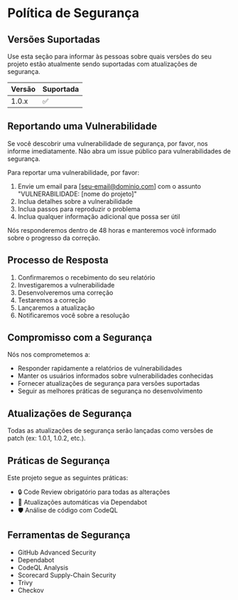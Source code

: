 # Política de Segurança

## Versões Suportadas

Use esta seção para informar às pessoas sobre quais versões do seu projeto estão atualmente sendo suportadas com atualizações de segurança.

| Versão | Suportada          |
| ------- | ------------------ |
| 1.0.x   | :white_check_mark: |

## Reportando uma Vulnerabilidade

Se você descobrir uma vulnerabilidade de segurança, por favor, nos informe imediatamente. Não abra um issue público para vulnerabilidades de segurança.

Para reportar uma vulnerabilidade, por favor:

1. Envie um email para [seu-email@dominio.com] com o assunto "VULNERABILIDADE: [nome do projeto]"
2. Inclua detalhes sobre a vulnerabilidade
3. Inclua passos para reproduzir o problema
4. Inclua qualquer informação adicional que possa ser útil

Nós responderemos dentro de 48 horas e manteremos você informado sobre o progresso da correção.

## Processo de Resposta

1. Confirmaremos o recebimento do seu relatório
2. Investigaremos a vulnerabilidade
3. Desenvolveremos uma correção
4. Testaremos a correção
5. Lançaremos a atualização
6. Notificaremos você sobre a resolução

## Compromisso com a Segurança

Nós nos comprometemos a:
- Responder rapidamente a relatórios de vulnerabilidades
- Manter os usuários informados sobre vulnerabilidades conhecidas
- Fornecer atualizações de segurança para versões suportadas
- Seguir as melhores práticas de segurança no desenvolvimento

## Atualizações de Segurança

Todas as atualizações de segurança serão lançadas como versões de patch (ex: 1.0.1, 1.0.2, etc.).

## Práticas de Segurança

Este projeto segue as seguintes práticas:

- 🔒 Code Review obrigatório para todas as alterações
- 🔄 Atualizações automáticas via Dependabot
- 🛡️ Análise de código com CodeQL


## Ferramentas de Segurança

- GitHub Advanced Security
- Dependabot
- CodeQL Analysis
- Scorecard Supply-Chain Security
- Trivy
- Checkov
